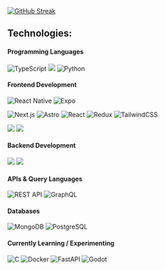 [![GitHub Streak](https://github-readme-streak-stats-opal-phi.vercel.app?user=Frtavonatti&theme=shadow-purple)](https://git.io/streak-stats)

[//]: <> (Contact me on :)
[//]: <> (<a href="https://www.linkedin.com/in/frtavonatti/" target="_blank"><img src="https://img.shields.io/badge/LinkedIn-0077B5?style=for-the-badge&logo=linkedin&logoColor=white" /></a>)

## Technologies:

#### Programming Languages
<img src="https://img.shields.io/badge/TypeScript-3178C6?style=for-the-badge&logo=typescript&logoColor=white" alt="TypeScript" /> <img src="https://img.shields.io/badge/JavaScript-323330?style=for-the-badge&logo=javascript&logoColor=F7DF1E" /> <img src="https://img.shields.io/badge/Python-3776AB?style=for-the-badge&logo=python&logoColor=white" alt="Python" />

#### Frontend Development
<img src="https://img.shields.io/badge/React%20Native-0088CC?style=for-the-badge&logo=react&logoColor=white" alt="React Native" /> <img src="https://img.shields.io/badge/Expo-000020?style=for-the-badge&logo=expo&logoColor=white" alt="Expo" />

<img src="https://img.shields.io/badge/Next.js-000000?style=for-the-badge&logo=nextdotjs&logoColor=white" alt="Next.js" /> <img src="https://img.shields.io/badge/Astro-6C47FF?style=for-the-badge&logo=astro&logoColor=white" alt="Astro" /> <img src="https://img.shields.io/badge/React-0088CC?style=for-the-badge&logo=react&logoColor=white" alt="React"> <img src="https://img.shields.io/badge/Redux-764ABC?style=for-the-badge&logo=redux&logoColor=white" alt="Redux" /> <img src="https://img.shields.io/badge/TailwindCSS-06B6D4?style=for-the-badge&logo=tailwindcss&logoColor=white" alt="TailwindCSS" />

<img src="https://img.shields.io/badge/HTML5-E34F26?style=for-the-badge&logo=html5&logoColor=white" /> <img src="https://img.shields.io/badge/CSS3-1572B6?style=for-the-badge&logo=css3&logoColor=white" /> 

#### Backend Development
<img src="https://img.shields.io/badge/Node%20js-339933?style=for-the-badge&logo=nodedotjs&logoColor=white" /> <img src="https://img.shields.io/badge/Express%20js-000000?style=for-the-badge&logo=express&logoColor=white" /> 

#### APIs & Query Languages
<img src="https://img.shields.io/badge/REST-02569B?style=for-the-badge&logo=api&logoColor=white" alt="REST API" /> <img src="https://img.shields.io/badge/GraphQL-E10098?style=for-the-badge&logo=graphql&logoColor=white" alt="GraphQL" />

#### Databases
<img src="https://img.shields.io/badge/MongoDB-47A248?style=for-the-badge&logo=mongodb&logoColor=white" alt="MongoDB"> <img src="https://img.shields.io/badge/PostgreSQL-336791?style=for-the-badge&logo=postgresql&logoColor=white" alt="PostgreSQL">

#### Currently Learning / Experimenting
<img src="https://img.shields.io/badge/C-00599C?style=for-the-badge&logo=c&logoColor=white" alt="C" /> <img src="https://img.shields.io/badge/Docker-2496ED?style=for-the-badge&logo=docker&logoColor=white" alt="Docker" /> <img src="https://img.shields.io/badge/FastAPI-009688?style=for-the-badge&logo=fastapi&logoColor=white" alt="FastAPI" /> <img src="https://img.shields.io/badge/Godot-1F3A5D?style=for-the-badge&logo=godot-engine&logoColor=white" alt="Godot" />

<!--<img src="https://img.shields.io/badge/GraphQL-E10098?style=for-the-badge&logo=graphql&logoColor=white" alt="GraphQL" />
- 🔭 I’m currently working on ...
- 🌱 I’m currently learning ...
- 👯 I’m looking to collaborate on ...
- 🤔 I’m looking for help with ..
- 💬 Ask me about ...
- 📫 How to reach me: ...
- 😄 Pronouns: ...
- ⚡ Fun fact: ...
-->

